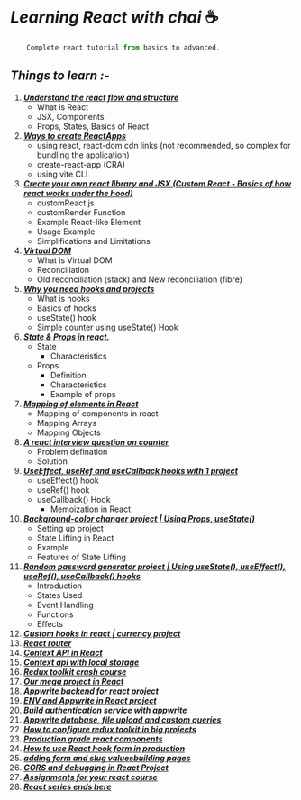 
# ***Learning React with chai*** ☕
```javascript
    Complete react tutorial from basics to advanced.
```

## *Things to learn :-*

1. ***[Understand the react flow and structure](basics-of-react/01-Understanding-React-Flow-and-Structure.md)***
   - What is React
   - JSX, Components
   - Props, States, Basics of React
2. ***[Ways to create ReactApps](basics-of-react/02-Ways-to-create-ReactApps.md)***
   - using react, react-dom cdn links (not recommended, so complex for bundling the application)
   - create-react-app (CRA)
   - using vite CLI
3. ***[Create your own react library and JSX (Custom React - Basics of how react works under the hood)](basics-of-react/03-create-your-own-react-library-and-jsx-custom-react.md)*** 
    - customReact.js 
    - customRender Function 
    - Example React-like Element 
    - Usage Example
    - Simplifications and Limitations
4. ***[Virtual DOM](basics-of-react/04-virtual-dom.md)***
   - What is Virtual DOM
   - Reconciliation
   - Old reconciliation (stack) and New reconciliation (fibre)
5. ***[Why you need hooks and projects](basics-of-react/05-hooks.md)***
   - What is hooks
   - Basics of hooks
   - useState() hook
   - Simple counter using useState() Hook
6. ***[State & Props in react.](basics-of-react/06-state-and-props.md)***
   - State
     - Characteristics
   - Props
     - Definition
     - Characteristics
     - Example of props
7. ***[Mapping of elements in React](/basics-of-react/07-Mapping-in-react.md)***
   - Mapping of components in react
   - Mapping Arrays
   - Mapping Objects
8. ***[A react interview question on counter](basics-of-react/08-counter-question.md)***
   - Problem defination
   - Solution
9. ***[UseEffect, useRef and useCallback hooks with 1 project](/basics-of-react/09-useEffect-useRef-useCallback-hook.md)***
    - useEffect() hook
    - useRef() hook
    - useCallback() Hook
        - Memoization in React
10. ***[Background-color changer project | Using Props, useState()](/basics-of-react/10-bgchanger.md)***
      - Setting up project
      - State Lifting in React
      - Example
      - Features of State Lifting
11. ***[Random password generator project | Using useState(), useEffect(), useRef(), useCallback() hooks](/basics-of-react/11-random-password-generator.md)***
    - Introduction
    - States Used
    - Event Handling
    - Functions
    - Effects
12. ***[Custom hooks in react | currency project](/basics-of-react/12-custom-hooks-in-react-and-currency-project.md)***
13. ***[React router]()***
14. ***[Context API in React]()***
15. ***[Context api with local storage]()***
16. ***[Redux toolkit crash course]()***
17. ***[Our mega project in React]()***
18. ***[Appwrite backend for react project]()***
19. ***[ENV and Appwrite in React project]()***
20. ***[Build authentication service with appwrite]()***
21. ***[Appwrite database, file upload and custom queries]()***
22. ***[How to configure redux toolkit in big projects]()***
23. ***[Production grade react components]()***
24. ***[How to use React hook form in production]()***
25. ***[adding form and slug values]()[building pages]()***
26. ***[CORS and debugging in React Project]()***
27. ***[Assignments for your react course]()***
28. ***[React series ends here]()***